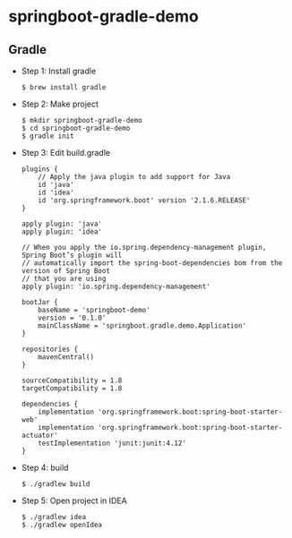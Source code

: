 # springboot-gradle-demo

## Gradle

- Step 1: Install gradle

  ```shell
  $ brew install gradle
  ```

- Step 2:  Make project

  ```shell
  $ mkdir springboot-gradle-demo
  $ cd springboot-gradle-demo
  $ gradle init
  ```

- Step 3: Edit build.gradle

  ```shell
  plugins {
      // Apply the java plugin to add support for Java
      id 'java'
      id 'idea'
      id 'org.springframework.boot' version '2.1.6.RELEASE'
  }
  
  apply plugin: 'java'
  apply plugin: 'idea'
  
  // When you apply the io.spring.dependency-management plugin, Spring Boot’s plugin will 
  // automatically import the spring-boot-dependencies bom from the version of Spring Boot 
  // that you are using
  apply plugin: 'io.spring.dependency-management'
  
  bootJar {
      baseName = 'springboot-demo'
      version = '0.1.0'
      mainClassName = 'springboot.gradle.demo.Application'
  }
  
  repositories {
      mavenCentral()
  }
  
  sourceCompatibility = 1.8
  targetCompatibility = 1.8
  
  dependencies {
      implementation 'org.springframework.boot:spring-boot-starter-web'
      implementation 'org.springframework.boot:spring-boot-starter-actuator'
      testImplementation 'junit:junit:4.12'
  }
  ```

- Step 4: build

  ```shell
  $ ./gradlew build
  ```

- Step 5: Open project in IDEA

  ```shell
  $ ./gradlew idea
  $ ./gradlew openIdea
  ```

  

